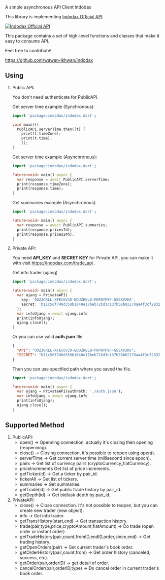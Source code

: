 A simple asynchronous API Client Indodax

This library is implementing [Indodax Official API](https://github.com/btcid/indodax-official-api-docs).

[![Indodax Official API](https://indodax.com/homepage-assets/favicon.ico)](https://github.com/btcid/indodax-official-api-docs)

This package contains a set of high-level functions and classes that make it
easy to consume API.

Feel free to contribute!

https://github.com/wawan-ikhwan/indodax

## Using
1. Public API:

    You don't need authenticate for PublicAPI.

    Get server time example (Synchronous):
    ```dart
    import 'package:indodax/indodax.dart';

    void main(){
      PublicAPI.serverTime.then((t) {
        print(t.timeZone);
        print(t.time);
        });
    }
    ```

    Get server time example (Asynchronous):
    ```dart
    import 'package:indodax/indodax.dart';

    Future<void> main() async {
      var response = await PublicAPI.serverTime;
      print(response.timeZone);
      print(response.time);
    }
    ```
    Get summaries example (Asynchronous):
    ```dart
    import 'package:indodax/indodax.dart';

    Future<void> main() async {
      var response = await PublicAPI.summaries;
      print(response.prices7d);
      print(response.prices24h);
    }
    ```
2. Private API:

    You need **API_KEY** and **SECRET KEY** for Private API, you can make it with visit https://indodax.com/trade_api .

    Get info trader (ujang)
    ```dart
    import 'package:indodax/indodax.dart';

    Future<void> main() async {
      var ujang = PrivateAPI(
        key: 'OOZJORLL-XFEC6V3D-EDUZHELU-PHP8YF9F-GSSXV2K6',
        secret: 'b11c56f740d358b1640e17beb72bd3c137b58b02170aa4f3cf28327c3f87fb73cc4e6b3085b7f7f',
      );
      var infoUjang = await ujang.info
      print(infoUjang);
      ujang.close();
    }
    ```
    Or you can use valid **auth.json** file

    ```json
    {
      "API": "OOZJORLL-XFEC6V3D-EDUZHELU-PHP8YF9F-GSSXV2K6",
      "SECRET": "b11c56f740d358b1640e17beb72bd3c137b58b02170aa4f3cf28327c3f87fb73cc4e6b3085b7f7fb"
    }
    ```
    Then you can use specified path where you saved the file.
    ```dart
    import 'package:indodax/indodax.dart';

    Future<void> main() async {
      var ujang = PrivateAPI(authPath: './auth.json');
      var infoUjang = await ujang.info
      print(infoUjang);
      ujang.close();
    }
    ```
## Supported Method
1. PublicAPI:
    * open() -> Openning connection, actually it's closing then opening (reopenning).
    * close() -> Closing connection, it's possible to reopen using open().
    * serverTime -> Get current server time (millisecond since epoch).
    * pairs -> Get list of currency pairs (cryptoCurrency_fiatCurrency).
    * priceIncrements Get list of price increments.
    * getTicker(id) -> Get a ticker by pair_id.
    * tickerAll -> Get list of tickers.
    * summaries -> Get summaries.
    * getTrade(id) -> Get public trade history by pair_id.
    * getDepth(id) -> Get bid/ask depth by pair_id.
2. PrivateAPI:
    * close() -> Close connection. It's not possible to reopen, but you can create new trader (new object).
    * info -> Get info trader.
    * getTransHistory(start,end) -> Get transaction history.
    * trade(pair,type,price,cryptoAmount,fiatAmount) -> Do trade (open order or instant order)
    * getTradeHistory(pair,count,fromID,endID,order,since,end) -> Get trading history.
    * getOpenOrders(pair) -> Get current trader's book order.
    * getOrderHistory(pair,count,from) -> Get order history (canceled, success, etc).
    * getOrder(pair,orderID) -> get detail of order.
    * cancelOrder(pair,orderID,type) -> Do cancel order in current trader's book order.

